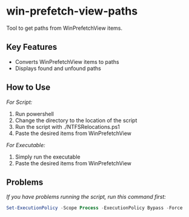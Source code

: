 # win-prefetch-view-paths
Tool to get paths from WinPrefetchView items. 

## Key Features
* Converts WinPrefetchView items to paths
* Displays found and unfound paths

## How to Use
*For Script:*
1. Run powershell
2. Change the directory to the location of the script
3. Run the script with ./NTFSRelocations.ps1
4. Paste the desired items from WinPrefetchView

*For Executable:*
1. Simply run the executable
2. Paste the desired items from WinPrefetchView

## Problems
*If you have problems running the script, run this command first:*
```ps1
Set-ExecutionPolicy -Scope Process -ExecutionPolicy Bypass -Force
```
